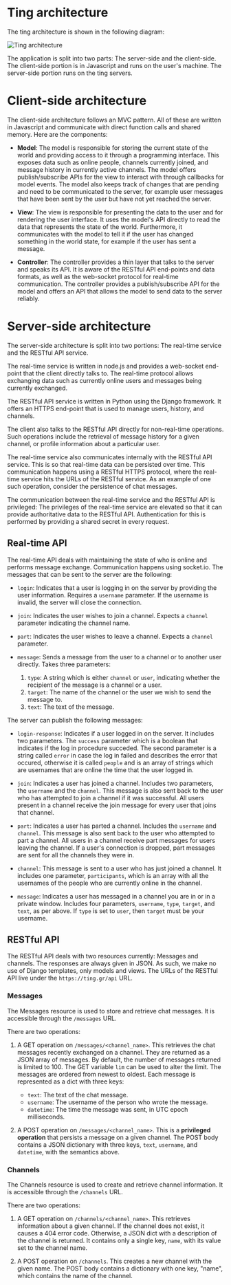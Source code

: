 # Ting architecture

The ting architecture is shown in the following diagram:

![Ting architecture](http://i.imgur.com/OadTh77.jpg)

The application is split into two parts: The server-side and the client-side.
The client-side portion is in Javascript and runs on the user's machine. The
server-side portion runs on the ting servers.

# Client-side architecture
The client-side architecture follows an MVC pattern. All of these are written
in Javascript and communicate with direct function calls and shared memory.
Here are the components:

* **Model**: The model is responsible for storing the current state of the world
  and providing access to it through a programming interface. This exposes data
  such as online people, channels currently joined, and message history in
  currently active channels. The model offers publish/subscribe APIs for the
  view to interact with through callbacks for model events. The model also
  keeps track of changes that are pending and need to be communicated to the
  server, for example user messages that have been sent by the user but have
  not yet reached the server.

* **View**: The view is responsible for presenting the data to the user and for
  rendering the user interface. It uses the model's API directly to read the
  data that represents the state of the world. Furthermore, it communicates
  with the model to tell it if the user has changed something in the world
  state, for example if the user has sent a message.

* **Controller**: The controller provides a thin layer that talks to the server
  and speaks its API. It is aware of the RESTful API end-points and data
  formats, as well as the web-socket protocol for real-time communication. The
  controller provides a publish/subscribe API for the model and offers an API
  that allows the model to send data to the server reliably.

# Server-side architecture
The server-side architecture is split into two portions: The real-time service
and the RESTful API service.

The real-time service is written in node.js and provides a web-socket end-point
that the client directly talks to. The real-time protocol allows exchanging data
such as currently online users and messages being currently exchanged.

The RESTful API service is written in Python using the Django framework. It
offers an HTTPS end-point that is used to manage users, history, and channels.

The client also talks to the RESTful API directly for non-real-time operations.
Such operations include the retrieval of message history for a given channel,
or profile information about a particular user.

The real-time service also communicates internally with the RESTful API
service. This is so that real-time data can be persisted over time. This
communication happens using a RESTful HTTPS protocol, where the real-time
service hits the URLs of the RESTful service. As an example of one such
operation, consider the persistence of chat messages.

The communication between the real-time service and the RESTful API is
privileged: The privileges of the real-time service are elevated so that
it can provide authoritative data to the RESTful API. Authentication for
this is performed by providing a shared secret in every request.

## Real-time API

The real-time API deals with maintaining the state of who is online and performs
message exchange. Communication happens using socket.io. The messages that can
be sent to the server are the following:

* `login`: Indicates that a user is logging in on the server by providing the
  user information. Requires a `username` parameter. If the username is
  invalid, the server will close the connection.

* `join`: Indicates the user wishes to join a channel. Expects a `channel`
  parameter indicating the channel name.

* `part`: Indicates the user wishes to leave a channel. Expects a `channel`
  parameter.

* `message`: Sends a message from the user to a channel or to another user
  directly. Takes three parameters:

  1. `type`: A string which is either `channel` or `user`, indicating whether
     the recipient of the message is a channel or a user.
  2. `target`: The name of the channel or the user we wish to send the message
     to.
  3. `text`: The text of the message.

The server can publish the following messages:

* `login-response`: Indicates if a user logged in on the server. It includes
  two parameters. The `success` parameter which is a boolean that indicates 
  if the log in procedure succeded. The second parameter is a string called `error` 
  in case the log in failed and describes the error that occured, otherwise it
  is called `people` and is an array of strings which are usernames that are 
  online the time that the user logged in.

* `join`: Indicates a user has joined a channel. Includes two parameters, the
  `username` and the `channel`. This message is also sent back to the user who
  has attempted to join a channel if it was successful. All users present in a
  channel receive the join message for every user that joins that channel.

* `part`: Indicates a user has parted a channel. Includes the `username` and
  `channel`. This message is also sent back to the user who attempted to part
  a channel. All users in a channel receive part messages for users leaving the
  channel. If a user's connection is dropped, part messages are sent for all
  the channels they were in.

* `channel`: This message is sent to a user who has just joined a channel. It
  includes one parameter, `participants`, which is an array with all the
  usernames of the people who are currently online in the channel.

* `message`: Indicates a user has messaged in a channel you are in or in a private
  window. Includes four parameters, `username`, `type`, `target`, and `text`,
  as per above. If `type` is set to `user`, then `target` must be your username.

## RESTful API

The RESTful API deals with two resources currently: Messages and channels. The
responses are always given in JSON. As such, we make no use of Django templates,
only models and views. The URLs of the RESTful API live under the
`https://ting.gr/api` URL.

### Messages
The Messages resource is used to store and retrieve chat messages. It is
accessible through the `/messages` URL.

There are two operations:

1. A GET operation on `/messages/<channel_name>`. This retrieves the chat
   messages recently exchanged on a channel. They are returned as a JSON array
   of messages. By default, the number of messages returned is limited to 100.
   The GET variable `lim` can be used to alter the limit. The messages are
   ordered from newest to oldest. Each message is represented as a dict with
   three keys:

   * `text`: The text of the chat message.
   * `username`: The username of the person who wrote the message.
   * `datetime`: The time the message was sent, in UTC epoch milliseconds.

2. A POST operation on `/messages/<channel_name>`. This is a **privileged
   operation** that persists a message on a given channel. The POST body
   contains a JSON dictionary with three keys, `text`, `username`, and
   `datetime`, with the semantics above.

### Channels
The Channels resource is used to create and retrieve channel information.
It is accessible through the `/channels` URL.

There are two operations:

1. A GET operation on `/channels/<channel_name>`. This retrieves information
   about a given channel. If the channel does not exist, it causes a 404 error
   code. Otherwise, a JSON dict with a description of the channel is returned.
   It contains only a single key, `name`, with its value set to the channel
   name.

2. A POST operation on `/channels`. This creates a new channel with the given
   name. The POST body contains a dictionary with one key, "name", which
   contains the name of the channel.
